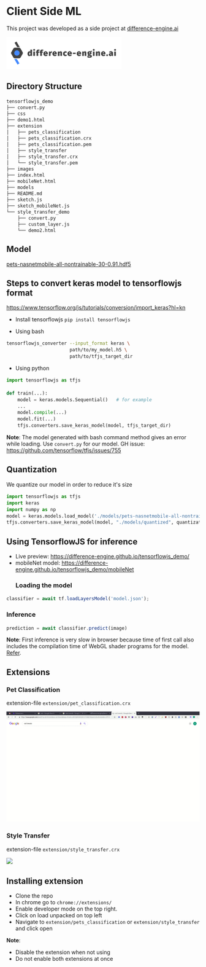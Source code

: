 # Client Side ML

This project was developed as a side project at [difference-engine.ai](difference-engine.ai)

<img width="300px" src="images/difference-engine-logo.jpg">

## Directory Structure

    tensorflowjs_demo
    ├── convert.py
    ├── css
    ├── demo1.html
    ├── extension
    │   ├── pets_classification
    │   ├── pets_classification.crx
    │   ├── pets_classification.pem
    │   ├── style_transfer
    │   ├── style_transfer.crx
    │   └── style_transfer.pem
    ├── images
    ├── index.html
    ├── mobileNet.html
    ├── models
    ├── README.md
    ├── sketch.js
    ├── sketch_mobileNet.js
    └── style_transfer_demo
        ├── convert.py
        ├── custom_layer.js
        └── demo2.html

## Model

[pets-nasnetmobile-all-nontrainable-30-0.91.hdf5](https://drive.google.com/file/d/1YW1SQ0C3Qb8bDSYzcwgC1kcBF_lb9716/view?usp=sharing_eip&ts=5c877267)

## Steps to convert keras model to tensorflowjs format

<https://www.tensorflow.org/js/tutorials/conversion/import_keras?hl=kn>

-   Install tensorflowjs
    `pip install tensorflowjs`

-   Using bash

```bash
tensorflowjs_converter --input_format keras \
                       path/to/my_model.h5 \
                       path/to/tfjs_target_dir
```

-   Using python

```python
import tensorflowjs as tfjs

def train(...):
    model = keras.models.Sequential()   # for example
    ...
    model.compile(...)
    model.fit(...)
    tfjs.converters.save_keras_model(model, tfjs_target_dir)
```

**Note**: The model generated with bash command method gives an error
while loading. Use `convert.py` for our model.
GH issue: <https://github.com/tensorflow/tfjs/issues/755>

## Quantization

We quantize our model in order to reduce it's size

```python
import tensorflowjs as tfjs
import keras
import numpy as np
model = keras.models.load_model('./models/pets-nasnetmobile-all-nontrainable-30-0.91.hdf5')
tfjs.converters.save_keras_model(model, "./models/quantized", quantization_dtype=np.uint8)
```

## Using TensorflowJS for inference

-   Live preview: <https://difference-engine.github.io/tensorflowjs_demo/>
-   mobileNet model: <https://difference-engine.github.io/tensorflowjs_demo/mobileNet> 
    ### Loading the model

```javascript
classifier = await tf.loadLayersModel('model.json');
```

### Inference

```javascript
prediction = await classifier.predict(image)
```

**Note**: First inference is very slow in browser because time of first call also includes the compilation time of WebGL shader programs for the model. [Refer](https://github.com/tensorflow/tfjs-converter#faq).

## Extensions

### Pet Classification

extension-file `extension/pet_classification.crx`

<img src="images/pet_demo.gif">

### Style Transfer

extension-file `extension/style_transfer.crx`

<img src="images/style_demo.gif">

## Installing extension

-   Clone the repo
-   In chrome go to `chrome://extensions/`
-   Enable developer mode on the top right.
-   Click on load unpacked on top left
-   Navigate to `extension/pets_classification` or `extension/style_transfer` and click open

**Note**: 

-   Disable the extension when not using
-   Do not enable both extensions at once
